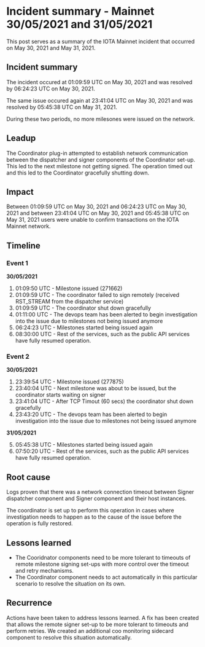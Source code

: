 # Incident summary - Mainnet 30/05/2021 and 31/05/2021

This post serves as a summary of the IOTA Mainnet incident that occurred on May 30, 2021 and May 31, 2021.

## Incident summary

The incident occured at 01:09:59 UTC on May 30, 2021 and was  resolved by 06:24:23 UTC on May 30, 2021. 

The same issue occured again at 23:41:04 UTC on May 30, 2021 and was resolved by 05:45:38 UTC on May 31, 2021. 

During these two periods, no more milesones were issued on the network.

## Leadup

The Coordinator plug-in attempted to establish network communication between the dispatcher and signer components of the Coordinator set-up. This led to the next milestone not getting signed. The operation timed out and this led to the Coordinator gracefully shutting down.

## Impact

Between 01:09:59 UTC on May 30, 2021 and 06:24:23 UTC on May 30, 2021 and between 23:41:04 UTC on May 30, 2021 and 05:45:38 UTC on May 31, 2021 users were unable to confirm transactions on the IOTA Mainnet network.

## Timeline


### Event 1
**30/05/2021**

1. 01:09:50 UTC - Milestone issued (271662)
2. 01:09:59 UTC - The coordinator failed to sign remotely (received RST_STREAM from the dispatcher service)
3. 01:09:59 UTC - The coordinator shut down gracefully
4. 01:11:00 UTC - The devops team has been alerted to begin investigation into the issue due to milestones not being issued anymore
5. 06:24:23 UTC - Milestones started being issued again
6. 08:30:00 UTC - Rest of the services, such as the public API services have fully resumed operation.

### Event 2

**30/05/2021**

1. 23:39:54 UTC - Milestone issued (277875)
2. 23:40:04 UTC - Next milestone was about to be issued, but the coordinator starts waiting on signer
3. 23:41:04 UTC - After TCP Timout (60 secs) the coordinator shut down gracefully
4. 23:43:20 UTC - The devops team has been alerted to begin investigation into the issue due to milestones not being issued anymore

**31/05/2021**

5. 05:45:38 UTC - Milestones started being issued again 
6. 07:50:20 UTC - Rest of the services, such as the public API services have fully resumed operation.


## Root cause

Logs proven that there was a network connection timeout between Signer dispatcher component and Signer component and their host instances. 

The coordinator is set up to perform this operation in cases where investigation needs to happen as to the cause of the issue before the operation is fully restored.

## Lessons learned

* The Cooridnator components need to be more tolerant to timeouts of remote milestone signing set-ups with more control over the timeout and retry mechanisms. 
* The Coordinator component needs to act automatically in this particular scenario to resolve the situation on its own. 


## Recurrence

Actions have been taken to address lessons learned. A fix has been created that allows the remote signer set-up to be more tolerant to timeouts and perform retries. We created an additional coo monitoring sidecard component to resolve this situation automatically.
